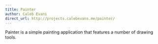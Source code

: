 ```yaml
---
title: Painter
author: Caleb Evans
direct_url: http://projects.calebevans.me/painter/
---
```


Painter is a simple painting application that features a number of drawing tools.
